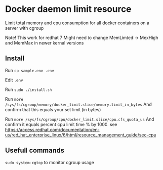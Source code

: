 # Docker daemon limit resource

Limit total memory and cpu consumption for all docker containers on a server with cgroup

Note! This work for redhat 7
Might need to change MemLimted -> MexHigh and MemMax in newer kernal versions

## Install

Run
`cp sample.env .env`

Edit `.env`

Run
`sudo ./install.sh`

Run
`more /sys/fs/cgroup/memory/docker_limit.slice/memory.limit_in_bytes`
And confirm that this equals your set limit (in bytes)

Run
`more /sys/fs/cgroup/cpu/docker_limit.slice/cpu.cfs_quota_us`
And confirm it equals percent cpu limit time % by 1000. see https://access.redhat.com/documentation/en-us/red_hat_enterprise_linux/6/html/resource_management_guide/sec-cpu


## Usefull commands

`sudo system-cgtop` to monitor cgroup usage

